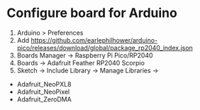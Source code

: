 # Configure board for Arduino

1. Arduino > Preferences
2. Add https://github.com/earlephilhower/arduino-pico/releases/download/global/package_rp2040_index.json
3. Boards Manager -> Raspberry Pi Pico/RP2040
4. Boards -> Adafruit Feather RP2040 Scorpio
5. Sketch -> Include Library -> Manage Libraries ->
  - Adafruit_NeoPXL8
  - Adafruit_NeoPixel
  - Adafruit_ZeroDMA
